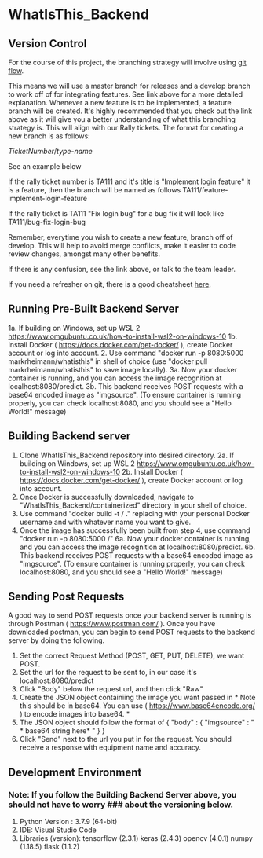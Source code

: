 ﻿# WhatIsThis_Backend

## Version Control
For the course of this project, the branching strategy will involve using [git flow](https://www.atlassian.com/git/tutorials/comparing-workflows/gitflow-workflow).

This means we will use a master branch for releases and a develop branch to work off of for integrating features. See link above for a more detailed explanation. Whenever a new feature is to be implemented, a feature branch will be created. It's highly recommended that you check out the link above as it will give you a better understanding of what this branching strategy is. This will align with our Rally tickets. The format for creating a new branch is as follows:

*TicketNumber*/*type*-*name*

See an example below

If the rally ticket number is TA111 and it's title is "Implement login feature" it is a feature, then the branch will be named as follows
    TA111/feature-implement-login-feature

If the rally ticket is TA111 "Fix login bug" for a bug fix it will look like 
    TA111/bug-fix-login-bug

Remember, everytime you wish to create a new feature, branch off of develop. This will help to avoid merge conflicts, make it easier to code review changes, amongst many other benefits.

If there is any confusion, see the link above, or talk to the team leader.

If you need a refresher on git, there is a good cheatsheet [here](https://www.atlassian.com/git/tutorials/atlassian-git-cheatsheet).
## Running Pre-Built Backend Server
1a. If building on Windows, set up WSL 2 https://www.omgubuntu.co.uk/how-to-install-wsl2-on-windows-10
1b. Install Docker ( https://docs.docker.com/get-docker/ ), create Docker account or log into account.
2. Use command "docker run -p 8080:5000 markrheimann/whatisthis" in shell of choice (use "docker pull markrheimann/whatisthis" to save image locally).
3a. Now your docker container is running, and you can access the image recognition at localhost:8080/predict.
3b. This backend receives POST requests with a base64 encoded image as "imgsource". (To ensure container is running properly, you can check localhost:8080, and you should see a "Hello World!" message)

## Building Backend server
1. Clone WhatIsThis_Backend repository into desired directory.
2a. If building on Windows, set up WSL 2 https://www.omgubuntu.co.uk/how-to-install-wsl2-on-windows-10
2b. Install Docker ( https://docs.docker.com/get-docker/ ), create Docker account or log into account.
3. Once Docker is successfully downloaded, navigate to "WhatIsThis_Backend/containerized" directory in your shell of choice.
4. Use command "docker build -t <dockerusername>/<appname> ." replacing <dockerusername> with your personal Docker username and <appname> with whatever name you want to give.
5. Once the image has successfully been built from step 4, use command "docker run -p 8080:5000 <dockerusername>/<appname>"
6a. Now your docker container is running, and you can access the image recognition at localhost:8080/predict.
6b. This backend receives POST requests with a base64 encoded image as "imgsource". (To ensure container is running properly, you can check localhost:8080, and you should see a "Hello World!" message)

## Sending Post Requests
A good way to send POST requests once your backend server is running is through Postman ( https://www.postman.com/ ). Once you have downloaded postman, you can begin to send POST requests to the backend server by doing the following.

1. Set the correct Request Method (POST, GET, PUT, DELETE), we want POST.
2. Set the url for the request to be sent to, in our case it's localhost:8080/predict
3. Click "Body" below the request url, and then click "Raw"
4. Create the JSON object containiing the image you want passed in * Note this should be in base64. You can use ( https://www.base64encode.org/ ) to encode images into base64. *
5. The JSON object should follow the format of 
    {
        "body" : {
            "imgsource" : " * base64 string here* "
        }
    }
6. Click "Send" next to the url you put in for the request. You should receive a response with equipment name and accuracy.

## Development Environment
### Note: If you follow the Building Backend Server above, you should not have to worry  ### about the versioning below.
1. Python Version : 3.7.9 (64-bit)
2. IDE: Visual Studio Code
3. Libraries (version):
    tensorflow (2.3.1)
    keras (2.4.3)
    opencv (4.0.1)
    numpy (1.18.5)
    flask (1.1.2)
